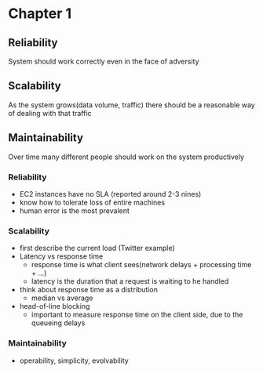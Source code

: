 # Chapter 1

## Reliability
System should work correctly even in the face of adversity

## Scalability
As the system grows(data volume, traffic) there should be a reasonable way of dealing with that traffic

## Maintainability
Over time many different people should work on the system productively

### Reliability
- EC2 instances have no SLA (reported around 2-3 nines)
- know how to tolerate loss of entire machines
- human error is the most prevalent

### Scalability
- first describe the current load (Twitter example)
- Latency vs response time
  - response time is what client sees(network delays + processing time + ...)
  - latency is the duration that a request is waiting to he handled
- think about response time as a distribution
  - median vs average
- head-of-line blocking
  - important to measure response time on the client side, due to the queueing delays 

### Maintainability
- operability, simplicity, evolvability
